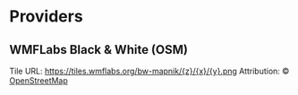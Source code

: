 # Providers

## WMFLabs Black & White (OSM)

Tile URL: https://tiles.wmflabs.org/bw-mapnik/{z}/{x}/{y}.png
Attribution: &copy; <a href="https://www.openstreetmap.org/">OpenStreetMap</a>